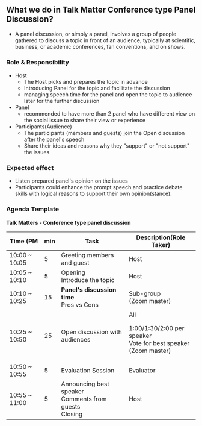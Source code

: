 ## What we do in Talk Matter Conference type Panel Discussion?
* A panel discussion, or simply a panel, involves a group of people gathered to discuss a topic in front of an audience, typically at scientific, business, or academic conferences, fan conventions, and on shows.

### Role & Responsibility
* Host
  * The Host picks and prepares the topic in advance
  * Introducing Panel for the topic and facilitate the discussion
  * managing speech time for the panel and open the topic to audience later for the further discussion
* Panel
  * recommended to have more than 2 panel who have different view on the social issue to share their view or experience
* Participants(Audience)
  * The participants (members and guests) join the Open discussion after the panel's speech
  * Share their ideas and reasons why they "support" or "not support" the issues.

### Expected effect
* Listen prepared panel's opinion on the issues 
* Participants could enhance the prompt speech and practice debate skills with logical reasons to support their own opinion(stance).

### Agenda Template

**Talk Matters - Conference type panel discussion**

| Time (PM      |min | Task                                                           | Description(Role Taker)| 
| ---           | --- | ---                                                           | --- |
| 10:00 ~ 10:05 | 5  | Greeting members and guest                                     | Host |
| 10:05 ~ 10:10 | 5  | Opening <br>Introduce the topic                                | Host  |
| 10:10 ~ 10:25 | 15 | **Panel's discussion time**       <br> Pros vs Cons            | Sub-group <br>(Zoom master) |
| 10:25 ~ 10:50 | 25 | Open discussion with audiences                                 | All <p> 1:00/1:30/2:00 per speaker <br> Vote for best speaker<br> (Zoom master) |
| 10:50 ~ 10:55 | 5  | Evaluation Session                                             | Evaluator |
| 10:55 ~ 11:00 | 5  | Announcing best speaker <br> Comments from guests <br> Closing | Host |




